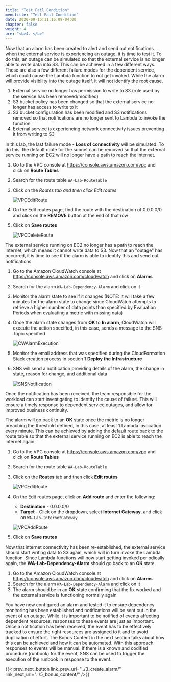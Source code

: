 ```yaml
---
title: "Test Fail Condition"
menutitle: "Test Fail Condition"
date: 2020-09-15T11:16:09-04:00
chapter: false
weight: 4
pre: "<b>4. </b>"
---
```


Now that an alarm has been created to alert and send out notifications when the external service is experiencing an outage, it is time to test it. To do this, an outage can be simulated so that the external service is no longer able to write data into S3. This can be achieved in a few different ways. These are also a few different failure modes for the dependent service, which could cause the Lambda function to not get invoked. While the alarm will provide visibility into the outage itself, it will not identify the root cause.

1. External service no longer has permission to write to S3 (role used by the service has been removed/modified)
1. S3 bucket policy has been changed so that the external service no longer has access to write to it
1. S3 bucket configuration has been modified and S3 notifications removed so that notifications are no longer sent to Lambda to invoke the function
1. External service is experiencing network connectivity issues preventing it from writing to S3

In this lab, the last failure mode - **Loss of connectivity** will be simulated. To do this, the default route for the subnet can be removed so that the external service running on EC2 will no longer have a path to reach the internet.

1. Go to the VPC console at <https://console.aws.amazon.com/vpc> and click on **Route Tables**
1. Search for the route table `WA-Lab-RouteTable`
1. Click on the **Routes* tab and then click *Edit routes**

    ![VPCEditRoute](/Operations/100_Dependency_Monitoring/Images/VPCEditRoute.png)

1. On the Edit routes page, find the route with the destination of 0.0.0.0/0 and click on the **REMOVE** button at the end of that row
1. Click on **Save routes**

    ![VPCDeleteRoute](/Operations/100_Dependency_Monitoring/Images/VPCDeleteRoute.png)

The external service running on EC2 no longer has a path to reach the internet, which means it cannot write data to S3. Now that an "outage" has occurred, it is time to see if the alarm is able to identify this and send out notifications.

1. Go to the Amazon CloudWatch console at <https://console.aws.amazon.com/cloudwatch> and click on **Alarms**
1. Search for the alarm `WA-Lab-Dependency-Alarm` and click on it
1. Monitor the alarm state to see if it changes (NOTE: It will take a few minutes for the alarm state to change since CloudWatch attempts to retrieve a higher number of data points than specified by Evaluation Periods when evaluating a metric with missing data)
1. Once the alarm state changes from **OK** to **In alarm**, CloudWatch will execute the action specified, in this case, sends a message to the SNS Topic specified

    ![CWAlarmExecution](/Operations/100_Dependency_Monitoring/Images/CWAlarmExecution.png)

1. Monitor the email address that was specified during the CloudFormation Stack creation process in section 1 **Deploy the Infrastructure**
1. SNS will send a notification providing details of the alarm, the change in state, reason for change, and additional data

    ![SNSNotification](/Operations/100_Dependency_Monitoring/Images/SNSNotification.png)

Once the notification has been received, the team responsible for the workload can start investigating to identify the cause of failure. This will ensure a timely response to dependent service outages, and allow for improved business continuity.

The alarm will go back to an **OK** state once the metric is no longer breaching the threshold defined, in this case, at least 1 Lambda invocation every minute. This can be achieved by adding the default route back to the route table so that the external service running on EC2 is able to reach the internet again.

1. Go to the VPC console at <https://console.aws.amazon.com/vpc> and click on **Route Tables**
1. Search for the route table `WA-Lab-RouteTable`
1. Click on the **Routes** tab and then click **Edit routes**

    ![VPCEditRoute](/Operations/100_Dependency_Monitoring/Images/VPCEditRoute.png)

1. On the Edit routes page, click on **Add route** and enter the following:

    * **Destination** - 0.0.0.0/0
    * **Target** - Click on the dropdown, select **Internet Gateway**, and click on `WA-Lab-InternetGateway`

    ![VPCAddRoute](/Operations/100_Dependency_Monitoring/Images/VPCAddRoute.png)

1. Click on **Save routes**

Now that internet connectivity has been re-established, the external service should start writing data to S3 again, which will in turn invoke the Lambda function. Since Lambda functions will now start getting invoked periodically again, the **WA-Lab-Dependency-Alarm** should go back to an **OK** state.

1. Go to the Amazon CloudWatch console at <https://console.aws.amazon.com/cloudwatch> and click on **Alarms**
1. Search for the alarm `WA-Lab-Dependency-Alarm` and click on it
1. The alarm should be in an **OK** state confirming that the fix worked and the external service is functioning normally again

You have now configured an alarm and tested it to ensure dependency monitoring has been established and notifications will be sent out in the event of an outage. While it is important to be notified of events affecting dependent resources, responses to these events are just as important. Once a notification has been received, the event has to be effectively tracked to ensure the right resources are assigned to it and to avoid duplication of effort. The Bonus Content in the next section talks about how this can be achieved and how it can be automated. With this approach responses to events will be manual. If there is a known and codified procedure (runbook) for the event, SNS can be used to trigger the execution of the runbook in response to the event.

{{< prev_next_button link_prev_url="../3_create_alarm/" link_next_url="../5_bonus_content/" />}}
